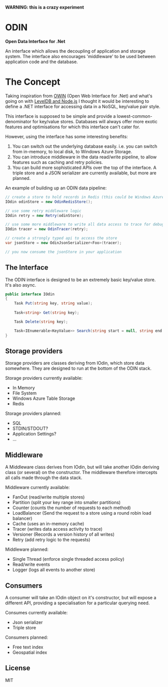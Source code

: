  __WARNING: this is a crazy experiment__

# ODIN

__Open Data Interface for .Net__

An interface which allows the decoupling of application and storage system. The interface also encourages 'middleware' to be used between application code and the database.

# The Concept

Taking inspiration from [OWIN](http://owin.org/) (Open Web Interface for .Net) and what's going on with [LevelDB and Node.js](https://github.com/rvagg/node-levelup) I thought it would be interesting to define a .NET interface for accessing data in a NoSQL, key/value pair style.

This interface is supposed to be simple and provide a lowest-common-denominator for key/value stores. Databases will always offer more exotic features and optimisations for which this interface can't cater for.

However, using the interface has some interesting benefits:

1. You can switch out the underlying database easily. i.e. you can switch from in-memory, to local disk, to Windows Azure Storage.
1. You can introduce middleware in the data read/write pipeline, to allow features such as caching and retry policies.
1. You can build more sophisticated APIs over the top of the interface. A triple store and a JSON serializer are currently available, but more are planned.

An example of building up an ODIN data pipeline:

```cs
// create a store to hold records in Redis (this could be Windows Azure, in-memory or files)
IOdin odinStore = new OdinRedisStore();

// use some retry middleware logic
IOdin retry = new Retry(odinStore);

// use some more middleware to write all data access to trace for debugging
IOdin tracer = new OdinTracer(retry);

// create a strongly typed api to access the store
var jsonStore = new OdinJsonSerializer<Foo>(tracer);

// you now consume the jsonStore in your application
```

## The Interface

The ODIN interface is designed to be an extremely basic key/value store. It's also async.

```cs
public interface IOdin
{
    Task Put(string key, string value);
    
    Task<string> Get(string key);

    Task Delete(string key);

    Task<IEnumerable<KeyValue>> Search(string start = null, string end = null);
}
```

## Storage providers

Storage providers are classes deriving from IOdin, which store data somewhere. They are designed to run at the bottom of the ODIN stack.

Storage providers currently available:

* In Memory
* File System
* Windows Azure Table Storage
* Redis

Storage providers planned:

* SQL
* STDIN/STDOUT?
* Application Settings?
* ...

## Middleware

A Middleware class derives from IOdin, but will take another IOdin deriving class (or several) on the constructor. The middleware therefore intercepts all calls made through the data stack.

Middleware currently available:

* FanOut (read/write multiple stores)
* Partition (split your key range into smaller partitions)
* Counter (counts the number of requests to each method)
* LoadBalancer (Send the request to a store using a round robin load balancer)
* Cache (uses an in-memory cache)
* Tracer (writes data access activity to trace)
* Versioner (Records a version history of all writes)
* Retry (add retry logic to the requests)

Middleware planned:

* Single Thread (enforce single threaded access policy)
* Read/write events
* Logger (logs all events to another store)

## Consumers

A consumer will take an IOdin object on it's constructor, but will expose a different API, providing a specialisation for a particular querying need.

Consumes currently available:

* Json serializer
* Triple store

Consumers planned:

* Free text index
* Geospatial index

## License

MIT
